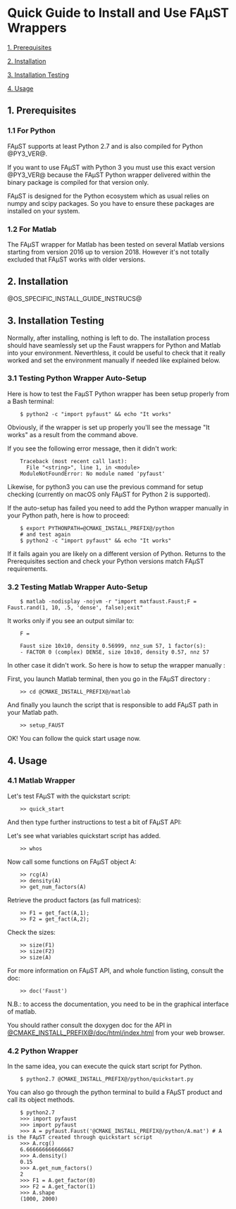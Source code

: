 # Quick Guide to Install and Use FAµST Wrappers

[1. Prerequisites](#prerequisites)

[2. Installation](#installation)

[3. Installation Testing](#installation_testing)

[4. Usage](#usage)

## <a name="prerequisites">1. Prerequisites<a/>

### 1.1 For Python

FAµST supports at least Python 2.7 and is also compiled for Python @PY3_VER@.

If you want to use FAµST with Python 3 you must use this exact version @PY3_VER@ because the FAµST Python wrapper delivered within the binary package is compiled for that version only.

FAµST is designed for the Python ecosystem which as usual relies on numpy and scipy packages. So you have to ensure these packages are installed on your system.

### 1.2 For Matlab

The FAµST wrapper for Matlab has been tested on several Matlab versions starting from version 2016 up to version 2018. However it's not totally excluded that FAµST works with older versions.

## <a name="installation"> 2. Installation</a>

@OS_SPECIFIC_INSTALL_GUIDE_INSTRUCS@

## <a name="installation_testing">3. Installation Testing<a/>

Normally, after installing, nothing is left to do. The installation process should have seamlessly set up the Faust wrappers for Python and Matlab into your environment.
Neverthless, it could be useful to check that it really worked and set the environment manually if needed like explained below.


### 3.1 Testing Python Wrapper Auto-Setup

Here is how to test the FaµST Python wrapper has been setup properly from a Bash terminal:

		$ python2 -c "import pyfaust" && echo "It works"

Obviously, if the wrapper is set up properly you'll see the message "It works" as a result from the command above.

If you see the following error message, then it didn't work:

		Traceback (most recent call last):
		  File "<string>", line 1, in <module>
		ModuleNotFoundError: No module named 'pyfaust'

Likewise, for python3 you can use the previous command for setup checking (currently on macOS only FAµST for Python 2 is supported).

If the auto-setup has failed you need to add the Python wrapper manually in your Python path, here is how to proceed:

		$ export PYTHONPATH=@CMAKE_INSTALL_PREFIX@/python
		# and test again
		$ python2 -c "import pyfaust" && echo "It works"

If it fails again you are likely on a different version of Python. Returns to the Prerequisites section and check your Python versions match FAµST requirements.

### 3.2 Testing Matlab Wrapper Auto-Setup

		$ matlab -nodisplay -nojvm -r "import matfaust.Faust;F = Faust.rand(1, 10, .5, 'dense', false);exit"

It works only if you see an output similar to:

		F =

		Faust size 10x10, density 0.56999, nnz_sum 57, 1 factor(s):
		- FACTOR 0 (complex) DENSE, size 10x10, density 0.57, nnz 57

In other case it didn't work. So here is how to setup the wrapper manually :

First, you launch Matlab terminal, then you go in the FAµST directory :

		>> cd @CMAKE_INSTALL_PREFIX@/matlab

And finally you launch the script that is responsible to add FAµST path in your Matlab path.

		>> setup_FAUST

OK! You can follow the quick start usage now.


## <a name="usage">4. Usage<a/>

### 4.1 Matlab Wrapper

Let's test FAµST with the quickstart script:

		>> quick_start

And then type further instructions to test a bit of FAµST API:

Let's see what variables quickstart script has added.

		>> whos

Now call some functions on FAµST object A:

		>> rcg(A)
		>> density(A)
		>> get_num_factors(A)

Retrieve the product factors (as full matrices):

		>> F1 = get_fact(A,1);
		>> F2 = get_fact(A,2);

Check the sizes:

		>> size(F1)
		>> size(F2)
		>> size(A)

For more information on FAµST API, and whole function listing, consult the doc:

		>> doc('Faust')

N.B.: to access the documentation, you need to be in the graphical interface of matlab.

You should rather consult the doxygen doc for the API in [@CMAKE_INSTALL_PREFIX@/doc/html/index.html](file://@CMAKE_INSTALL_PREFIX@/doc/html/index.html) from your web browser.


### 4.2 Python Wrapper

In the same idea, you can execute the quick start script for Python.

		$ python2.7 @CMAKE_INSTALL_PREFIX@/python/quickstart.py

You can also go through the python terminal to build a FAµST product and call its object methods.

		$ python2.7
		>>> import pyfaust
		>>> import pyfaust
		>>> A = pyfaust.Faust('@CMAKE_INSTALL_PREFIX@/python/A.mat') # A is the FAµST created through quickstart script
		>>> A.rcg()
		6.666666666666667
		>>> A.density()
		0.15
		>>> A.get_num_factors()
		2
		>>> F1 = A.get_factor(0)
		>>> F2 = A.get_factor(1)
		>>> A.shape
		(1000, 2000)


